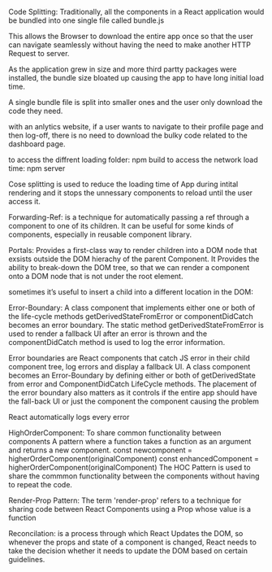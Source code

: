 Code Splitting:
Traditionally, all the components in a React application would be bundled into one single file called bundle.js

This allows the Browser to download the entire app once so that the user can navigate seamlessly without having the need to make another HTTP Request to server.

As the application grew in size and more third partty packages were installed, the bundle size bloated up causing the app to have long initial load time.

A single bundle file is split into smaller ones and the user only download the code they need.

with an anlytics website, if a user wants to navigate to their profile page and then log-off, there is no need to download the bulky code related to the dashboard page.

to access the diffrent loading folder: npm build
to access the network load time: npm server

Cose splitting is used to reduce the loading time of App during intital rendering and it stops the unnessary components to reload until the user access it.

Forwarding-Ref: 
is a technique for automatically passing a ref through a component to one of its children.
It can be useful for some kinds of components, especially in reusable component library.

Portals: 
Provides a first-class way to render children into a DOM node that exsists outside the DOM hierachy of the parent Component.
It Provides the ability to break-down the DOM tree, so that we can render a component onto a DOM node that is not under the root element.

sometimes it’s useful to insert a child into a different location in the DOM:

Error-Boundary: 
A class component that implements either one or both of the life-cycle methods getDerivedStateFromError or componentDidCatch becomes an error boundary.
The static method getDerivedStateFromError is used to render a fallback UI after an error is thrown and the componentDidCatch method is used to log the error information.

Error boundaries are React components that catch JS error in their child component tree, log errors and display a fallback UI.
A class component becomes an Error-Boundary by defining either or both of getDerivedState from error and ComponentDidCatch LifeCycle methods.
The placement of the error boundary also matters as it controls if the entire app should have the fall-back  UI  or just the component the component causing the problem   

React automatically logs every error

HighOrderComponent: 
To share common functionality between components
A pattern where a function takes a function as an argument and returns a new component.
const newcomponent = higherOrderComponent(originalComponent)
const enhancedComponent = higherOrderComponent(originalComponent)
The HOC Pattern is used to share the commmon functionality between the components without having to repeat the code.

Render-Prop Pattern:
The term 'render-prop' refers to a technique for sharing code between React Components using a Prop whose value is a function

Reconcilation: is a process through which React Updates the DOM, so whenever the props and state of a component is changed, React needs to take the decision whether it needs to update the DOM based on certain guidelines.